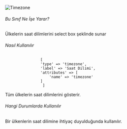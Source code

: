 ![Timezone](https://s3.eu-central-1.amazonaws.com/static.testbank.az/uploads/files/15-1618914022-ok-image.png)

###### Bu Sınıf Ne İşe Yarar?

Ülkelerin saat dilimlerini select box şeklinde sunar

###### Nasıl Kullanılır

```
                [
                'type' => 'timezone',
                'label' => 'Saat Dilimi',
                'attributes' => [
                    'name' => 'timezone'
                ]
                 ]
```

Tüm ülkelerin saat dilimlerini gösterir.

###### Hangi Durumlarda Kullanılır

Bir ülkenlerin saat dilimine ihtiyaç duyulduğunda kullanılır.
